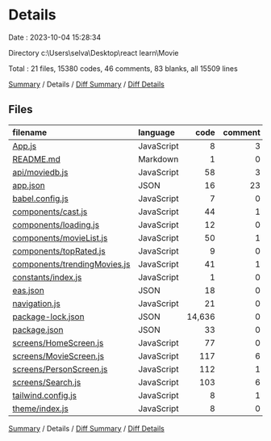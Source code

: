 # Details

Date : 2023-10-04 15:28:34

Directory c:\\Users\\selva\\Desktop\\react learn\\Movie

Total : 21 files,  15380 codes, 46 comments, 83 blanks, all 15509 lines

[Summary](results.md) / Details / [Diff Summary](diff.md) / [Diff Details](diff-details.md)

## Files
| filename | language | code | comment | blank | total |
| :--- | :--- | ---: | ---: | ---: | ---: |
| [App.js](/App.js) | JavaScript | 8 | 3 | 3 | 14 |
| [README.md](/README.md) | Markdown | 1 | 0 | 1 | 2 |
| [api/moviedb.js](/api/moviedb.js) | JavaScript | 58 | 3 | 17 | 78 |
| [app.json](/app.json) | JSON | 16 | 23 | 0 | 39 |
| [babel.config.js](/babel.config.js) | JavaScript | 7 | 0 | 1 | 8 |
| [components/cast.js](/components/cast.js) | JavaScript | 44 | 1 | 2 | 47 |
| [components/loading.js](/components/loading.js) | JavaScript | 12 | 0 | 2 | 14 |
| [components/movieList.js](/components/movieList.js) | JavaScript | 50 | 1 | 5 | 56 |
| [components/topRated.js](/components/topRated.js) | JavaScript | 9 | 0 | 1 | 10 |
| [components/trendingMovies.js](/components/trendingMovies.js) | JavaScript | 41 | 1 | 2 | 44 |
| [constants/index.js](/constants/index.js) | JavaScript | 1 | 0 | 0 | 1 |
| [eas.json](/eas.json) | JSON | 18 | 0 | 1 | 19 |
| [navigation.js](/navigation.js) | JavaScript | 21 | 0 | 3 | 24 |
| [package-lock.json](/package-lock.json) | JSON | 14,636 | 0 | 1 | 14,637 |
| [package.json](/package.json) | JSON | 33 | 0 | 1 | 34 |
| [screens/HomeScreen.js](/screens/HomeScreen.js) | JavaScript | 77 | 0 | 11 | 88 |
| [screens/MovieScreen.js](/screens/MovieScreen.js) | JavaScript | 117 | 6 | 12 | 135 |
| [screens/PersonScreen.js](/screens/PersonScreen.js) | JavaScript | 112 | 1 | 8 | 121 |
| [screens/Search.js](/screens/Search.js) | JavaScript | 103 | 6 | 9 | 118 |
| [tailwind.config.js](/tailwind.config.js) | JavaScript | 8 | 1 | 2 | 11 |
| [theme/index.js](/theme/index.js) | JavaScript | 8 | 0 | 1 | 9 |

[Summary](results.md) / Details / [Diff Summary](diff.md) / [Diff Details](diff-details.md)